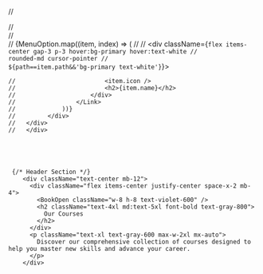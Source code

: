  // <div className="flex h-screen">
    //   <div className="w-64 bg-white shadow-md p-5">
    //     <div className='grid gap-3'>
    //             {MenuOption.map((item, index) => (
    //                 <Link href={item.path} key={index}>
    //                         <div className={`flex items-center gap-3 p-3 hover:bg-primary hover:text-white
    //                             rounded-md cursor-pointer
    //                             ${path==item.path&&'bg-primary text-white'}`}>

    //                         <item.icon />
    //                         <h2>{item.name}</h2>
    //                     </div>
    //                 </Link>
    //             ))}
    //         </div>
    //   </div>
    //   </div>





     {/* Header Section */}
        <div className="text-center mb-12">
          <div className="flex items-center justify-center space-x-2 mb-4">
            <BookOpen className="w-8 h-8 text-violet-600" />
            <h2 className="text-4xl md:text-5xl font-bold text-gray-800">
              Our Courses
            </h2>
          </div>
          <p className="text-xl text-gray-600 max-w-2xl mx-auto">
            Discover our comprehensive collection of courses designed to help you master new skills and advance your career.
          </p>
        </div>